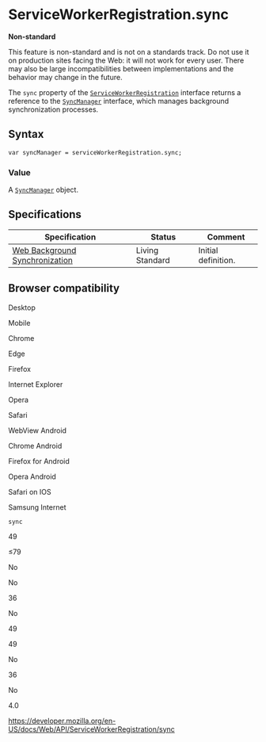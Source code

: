 ServiceWorkerRegistration.sync
==============================

**Non-standard**

This feature is non-standard and is not on a standards track. Do not use it on production sites facing the Web: it will not work for every user. There may also be large incompatibilities between implementations and the behavior may change in the future.

The `sync` property of the [`ServiceWorkerRegistration`](../serviceworkerregistration) interface returns a reference to the [`SyncManager`](../syncmanager) interface, which manages background synchronization processes.

Syntax
------

    var syncManager = serviceWorkerRegistration.sync;

### Value

A [`SyncManager`](../syncmanager) object.

Specifications
--------------

<table><thead><tr class="header"><th>Specification</th><th>Status</th><th>Comment</th></tr></thead><tbody><tr class="odd"><td><a href="https://wicg.github.io/background-sync/spec/">Web Background Synchronization</a></td><td><span class="spec-living">Living Standard</span></td><td>Initial definition.</td></tr></tbody></table>

Browser compatibility
---------------------

Desktop

Mobile

Chrome

Edge

Firefox

Internet Explorer

Opera

Safari

WebView Android

Chrome Android

Firefox for Android

Opera Android

Safari on IOS

Samsung Internet

`sync`

49

≤79

No

No

36

No

49

49

No

36

No

4.0

<a href="https://developer.mozilla.org/en-US/docs/Web/API/ServiceWorkerRegistration/sync" class="_attribution-link">https://developer.mozilla.org/en-US/docs/Web/API/ServiceWorkerRegistration/sync</a>
